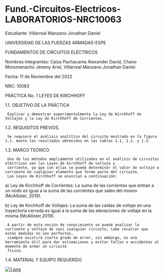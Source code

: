 # Fund.-Circuitos-Electricos-LABORATORIOS-NRC10063

Estudiante: Villarreal Manzano Jonathan Daniel

UNIVERSIDAD DE LAS FUERZAS ARMADAS-ESPE

FUNDAMENTOS DE CIRCUITOS ELÉCTRICOS	

Nombres Integrantes: Caiza Pachacama Alexander David, Chano Moromenacho Jeremy Ariel, Villarreal Manzano Jonathan Daniel

Fecha: 11 de Noviembre del 2022

NRC: 10063


PRÁCTICA No. 1 LEYES DE KIRCHHOFF


1.1. OBJETIVO DE LA PRÁCTICA

     Explicar y demostrar experimentalmente la Ley de Kirchhoff de Voltajes y la Ley de Kirchhoff de Corrientes.
     
1.2. REQUISITOS PREVIOS.

     Se requiere el análisis analítico del circuito mostrado en la figura 1.1. Anote los resultados obtenidos en las tablas 1.1, 1.2. y 1.3.
     
1.3. MARCO TEÓRICO

     Uno de los métodos ampliamente utilizados en el análisis de circuitos eléctricos son las Leyes de Kirchhoff de voltaje y 
     corriente, ya que con ellas se puede determinar el valor de voltaje o corriente en cualquier elemento que forme parte del circuito. 
     Las Leyes de Kirchhoff se enuncian a continuación:
     
a) Ley de Kirchhoff de Corrientes: La suma de las corrientes que entran a un nodo es igual a la suma de las corrientes que salen del mismo 
(McAllister, 2019).

b) Ley de Kirchhoff de Voltajes: La suma de las caídas de voltaje en una trayectoria cerrada es igual a la suma de las elevaciones de voltaje en la misma 
(McAllister,2019).

     A partir de esta noción de conocimiento se puede analizar la corriente y voltaje de casi cualquier circuito, cabe recalcar que estás medidas no son perfectas,
     siempre existirá cierto grado de error, sin embargo, es una herramienta útil para dar estimaciones y evitar fallos o accidentes al momento de armar un circuito
     físico.
     
1.4. MATERIAL Y EQUIPO REQUERIDO

[![1.png](https://i.postimg.cc/pdF30q1w/1.png)](https://postimg.cc/XZn2qcWL)
